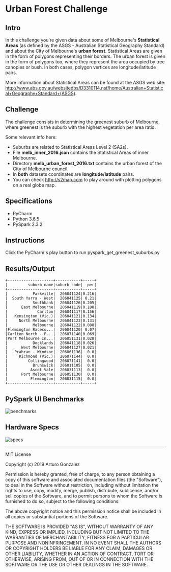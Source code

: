 # Urban Forest Challenge

## Intro

In this challenge you're given data about some of Melbourne's **Statistical Areas** (as defined by the ASGS - Australian 
Statistical Geography Standard) and about the City of Melbourne's **urban forest**.  Statistical Areas are given in the form 
of polygons representing their borders.  The urban forest is given in the form of polygons too, where they represent 
the area occupied by tree canopies or bush.  In both cases, polygon vertices are longitude/latitude pairs.

More information about Statistical Areas can be found at the ASGS web site:
http://www.abs.gov.au/websitedbs/D3310114.nsf/home/Australian+Statistical+Geography+Standard+(ASGS).

## Challenge

The challenge consists in determining the greenest suburb of Melbourne, where greenest is the suburb with the highest 
vegetation per area ratio.

Some relevant info here:
- Suburbs are related to Statistical Areas Level 2 (SA2s).
- File **melb_inner_2016.json** contains the Statistical Areas of inner Melbourne.
- Directory **melb_urban_forest_2016.txt** contains the urban forest of the City of Melbourne council.
- In **both** datasets coordinates are **longitude/latitude** pairs.
- You can check http://s2map.com to play around with plotting polygons on a real globe map.

## Specifications

- PyCharm
- Python 3.6.5
- PySpark 2.3.2

## Instructions

Click the PyCharm's play button to run pyspark_get_greenest_suburbs.py

## Results/Output

```commandline
+--------------------+-----------+-----+
|         suburb_name|suburb_code|  per|
+--------------------+-----------+-----+
|           Parkville|  206041124|0.216|
|  South Yarra - West|  206041125| 0.21|
|           Southbank|  206041126|0.205|
|      East Melbourne|  206041119|0.188|
|             Carlton|  206041117|0.156|
|   Kensington (Vic.)|  206041121|0.134|
|     North Melbourne|  206041123|0.131|
|           Melbourne|  206041122|0.088|
|Flemington Raceco...|  206041120| 0.07|
|Carlton North - P...|  206071140|0.069|
|Port Melbourne In...|  206051131|0.028|
|           Docklands|  206041118|0.026|
|      West Melbourne|  206041127|0.021|
|   Prahran - Windsor|  206061136|  0.0|
|     Richmond (Vic.)|  206071144|  0.0|
|         Collingwood|  206071141|  0.0|
|           Brunswick|  206011105|  0.0|
|          Ascot Vale|  206031113|  0.0|
|      Port Melbourne|  206051130|  0.0|
|          Flemington|  206031115|  0.0|
+--------------------+-----------+-----+
```
## PySpark UI Benchmarks

![benchmarks](https://github.com/arturosolutions/challenge-urban-forest/blob/master/images/benchmarks.png)

## Hardware Specs

![specs](https://github.com/arturosolutions/challenge-urban-forest/blob/master/images/specs.png)

----

MIT License

Copyright (c) 2019 Arturo Gonzalez

Permission is hereby granted, free of charge, to any person obtaining a copy
of this software and associated documentation files (the "Software"), to deal
in the Software without restriction, including without limitation the rights
to use, copy, modify, merge, publish, distribute, sublicense, and/or sell
copies of the Software, and to permit persons to whom the Software is
furnished to do so, subject to the following conditions:

The above copyright notice and this permission notice shall be included in all
copies or substantial portions of the Software.

THE SOFTWARE IS PROVIDED "AS IS", WITHOUT WARRANTY OF ANY KIND, EXPRESS OR
IMPLIED, INCLUDING BUT NOT LIMITED TO THE WARRANTIES OF MERCHANTABILITY,
FITNESS FOR A PARTICULAR PURPOSE AND NONINFRINGEMENT. IN NO EVENT SHALL THE
AUTHORS OR COPYRIGHT HOLDERS BE LIABLE FOR ANY CLAIM, DAMAGES OR OTHER
LIABILITY, WHETHER IN AN ACTION OF CONTRACT, TORT OR OTHERWISE, ARISING FROM,
OUT OF OR IN CONNECTION WITH THE SOFTWARE OR THE USE OR OTHER DEALINGS IN THE
SOFTWARE.
